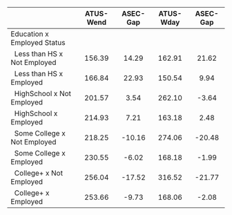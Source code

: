 
|                      |    ATUS-Wend |     ASEC-Gap |    ATUS-Wday |     ASEC-Gap |
| -------------------- | :----------: | :----------: | :----------: | :----------: |
| Education x Employed Status |              |              |              |              |
| &nbsp;&nbsp;Less than HS x Not Employed |       156.39 |        14.29 |       162.91 |        21.62 |
| &nbsp;&nbsp;Less than HS x Employed |       166.84 |        22.93 |       150.54 |         9.94 |
| &nbsp;&nbsp;HighSchool x Not Employed |       201.57 |         3.54 |       262.10 |        -3.64 |
| &nbsp;&nbsp;HighSchool x Employed |       214.93 |         7.21 |       163.18 |         2.48 |
| &nbsp;&nbsp;Some College x Not Employed |       218.25 |       -10.16 |       274.06 |       -20.48 |
| &nbsp;&nbsp;Some College x Employed |       230.55 |        -6.02 |       168.18 |        -1.99 |
| &nbsp;&nbsp;College+ x Not Employed |       256.04 |       -17.52 |       316.52 |       -21.77 |
| &nbsp;&nbsp;College+ x Employed |       253.66 |        -9.73 |       168.06 |        -2.08 |

